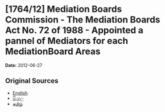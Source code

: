 # [1764/12] Mediation Boards Commission - The Mediation Boards Act No. 72 of 1988 - Appointed a pannel of Mediators for each MediationBoard Areas

**Date:** 2012-06-27

## Original Sources

- [English](https://documents.gov.lk/view/extra-gazettes/2012/6/1764-12_E.pdf)
- [සිංහල](https://documents.gov.lk/view/extra-gazettes/2012/6/1764-12_S.pdf)
- [தமிழ்](https://documents.gov.lk/view/extra-gazettes/2012/6/1764-12_T.pdf)
